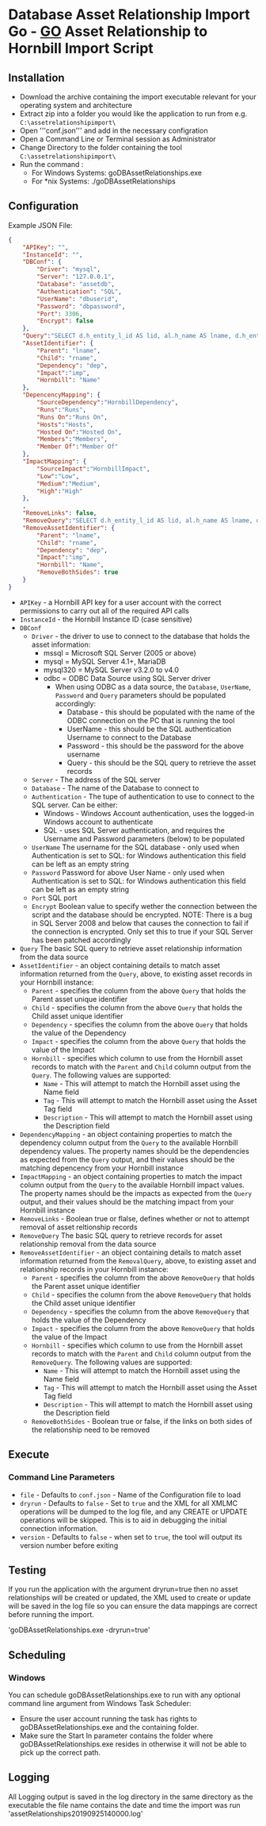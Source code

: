 # Database Asset Relationship Import Go - [GO](https://golang.org/) Asset Relationship to Hornbill Import Script

## Installation

- Download the archive containing the import executable relevant for your operating system and architecture
- Extract zip into a folder you would like the application to run from e.g. `C:\assetrelationshipimport\`
- Open '''conf.json''' and add in the necessary configration
- Open a Command Line or Terminal session as Administrator
- Change Directory to the folder containing the tool `C:\assetrelationshipimport\`
- Run the command :
  - For Windows Systems: goDBAssetRelationships.exe
  - For *nix Systems: ./goDBAssetRelationships

## Configuration

Example JSON File:

```json
{
    "APIKey": "",
    "InstanceId": "",
    "DBConf": {
        "Driver": "mysql",
        "Server": "127.0.0.1",
        "Database": "assetdb",
        "Authentication": "SQL",
        "UserName": "dbuserid",
        "Password": "dbpassword",
        "Port": 3306,
        "Encrypt": false
    },
    "Query":"SELECT d.h_entity_l_id AS lid, al.h_name AS lname, d.h_entity_r_id AS rid, ar.h_name AS rname, d.h_dependency AS dep, i.h_impact AS imp FROM h_cmdb_config_items_dependency d LEFT JOIN h_cmdb_assets al ON d.h_entity_l_id = al.h_pk_asset_id LEFT JOIN h_cmdb_assets ar ON d.h_entity_r_id = ar.h_pk_asset_id LEFT JOIN h_cmdb_config_items_impact i ON d.h_entity_l_id = i.h_entity_l_id AND d.h_entity_r_id = i.h_entity_r_id",
    "AssetIdentifier": {
        "Parent": "lname",
        "Child": "rname",
        "Dependency": "dep",
        "Impact":"imp",
        "Hornbill": "Name"
    },
    "DepencencyMapping": {
        "SourceDependency":"HornbillDependency",
        "Runs":"Runs",
        "Runs On":"Runs On",
        "Hosts":"Hosts",
        "Hosted On":"Hosted On",
        "Members":"Members",
        "Member Of":"Member Of"
    },
    "ImpactMapping": {
        "SourceImpact":"HornbillImpact",
        "Low":"Low",
        "Medium":"Medium",
        "High":"High"
    },
    ,
    "RemoveLinks": false,
    "RemoveQuery":"SELECT d.h_entity_l_id AS lid, al.h_name AS lname, d.h_entity_r_id AS rid, ar.h_name AS rname, d.h_dependency AS dep, i.h_impact AS imp FROM h_cmdb_config_items_dependency d LEFT JOIN h_cmdb_assets al ON d.h_entity_l_id = al.h_pk_asset_id LEFT JOIN h_cmdb_assets ar ON d.h_entity_r_id = ar.h_pk_asset_id LEFT JOIN h_cmdb_config_items_impact i ON d.h_entity_l_id = i.h_entity_l_id AND d.h_entity_r_id = i.h_entity_r_id",
    "RemoveAssetIdentifier": {
        "Parent": "lname",
        "Child": "rname",
        "Dependency": "dep",
        "Impact":"imp",
        "Hornbill": "Name",
        "RemoveBothSides": true
    }
}
```

- `APIKey` - a Hornbill API key for a user account with the correct permissions to carry out all of the required API calls
- `InstanceId` - the Hornbill Instance ID (case sensitive)
- `DBConf`
  - `Driver` - the driver to use to connect to the database that holds the asset information:
    - mssql = Microsoft SQL Server (2005 or above)
    - mysql = MySQL Server 4.1+, MariaDB
    - mysql320 = MySQL Server v3.2.0 to v4.0
    - odbc = ODBC Data Source using SQL Server driver
      - When using ODBC as a data source, the `Database`, `UserName`, `Password` and `Query` parameters should be populated accordingly:
        - Database - this should be populated with the  name of the ODBC connection on the PC that is running the tool
        - UserName - this should be the SQL authentication Username to connect to the Database
        - Password - this should be the password for the above username
        - Query - this should be the SQL query to retrieve the asset records
  - `Server` - The address of the SQL server
  - `Database` - The name of the Database to connect to
  - `Authentication` - The tupe of authentication to use to connect to the SQL server. Can be either:
    - Windows - Windows Account authentication, uses the logged-in Windows account to authenticate
    - SQL - uses SQL Server authentication, and requires the Username and Password parameters (below) to be populated
  - `UserName` The username for the SQL database - only used when Authentication is set to SQL: for Windows authentication this field can be left as an empty string
  - `Password` Password for above User Name - only used when Authentication is set to SQL: for Windows authentication this field can be left as an empty string
  - `Port` SQL port
  - `Encrypt` Boolean value to specify wether the connection between the script and the database should be encrypted. NOTE: There is a bug in SQL Server 2008 and below that causes the connection to fail if the connection is encrypted. Only set this to true if your SQL Server has been patched accordingly
- `Query` The basic SQL query to retrieve asset relationship information from the data source
- `AssetIdentifier` - an object containing details to match asset information returned from the `Query`, above, to existing asset records in your Hornbill instance:
  - `Parent` - specifies the column from the above `Query` that holds the Parent asset unique identifier
  - `Child` - specifies the column from the above `Query` that holds the Child asset unique identifier
  - `Dependency` - specifies the column from the above `Query` that holds the value of the Dependency
  - `Impact` - specifies the column from the above `Query` that holds the value of the Impact
  - `Hornbill` - specifies which column to use from the Hornbill asset records to match with the `Parent` and `Child` column output from the `Query`. The following values are supported:
    - `Name` - This will attempt to match the Hornbill asset using the Name field
    - `Tag` - This will attempt to match the Hornbill asset using the Asset Tag field
    - `Description` - This will attempt to match the Hornbill asset using the Description field
- `DependencyMapping` - an object containing properties to match the dependency column output from the `Query` to the available Hornbill dependency values. The property names should be the dependencies as expected from the `Query` output, and their values should be the matching depencency from your Hornbill instance
- `ImpactMapping` - an object containing properties to match the impact column output from the `Query` to the available Hornbill impact values. The property names should be the impacts as expected from the `Query` output, and their values should be the matching impact from your Hornbill instance
- `RemoveLinks` - Boolean true or flalse, defines whether or not to attempt removal of asset reltionship records
- `RemoveQuery` The basic SQL query to retrieve records for asset relationship removal from the data source
- `RemoveAssetIdentifier` - an object containing details to match asset information returned from the `RemovalQuery`, above, to existing asset and relationship records in your Hornbill instance:
  - `Parent` - specifies the column from the above `RemoveQuery` that holds the Parent asset unique identifier
  - `Child` - specifies the column from the above `RemoveQuery` that holds the Child asset unique identifier
  - `Dependency` - specifies the column from the above `RemoveQuery` that holds the value of the Dependency
  - `Impact` - specifies the column from the above `RemoveQuery` that holds the value of the Impact
  - `Hornbill` - specifies which column to use from the Hornbill asset records to match with the `Parent` and `Child` column output from the `RemoveQuery`. The following values are supported:
    - `Name` - This will attempt to match the Hornbill asset using the Name field
    - `Tag` - This will attempt to match the Hornbill asset using the Asset Tag field
    - `Description` - This will attempt to match the Hornbill asset using the Description field
  - `RemoveBothSides` - Boolean true or false, if the links on both sides of the relationship need to be removed

## Execute

### Command Line Parameters

- `file` - Defaults to `conf.json` - Name of the Configuration file to load
- `dryrun` - Defaults to `false` - Set to `true` and the XML for all XMLMC operations will be dumped to the log file, and any CREATE or UPDATE operations will be skipped. This is to aid in debugging the initial connection information.
- `version` - Defaults to `false` - when set to `true`, the tool will output its version number before exiting

## Testing

If you run the application with the argument dryrun=true then no asset relationships will be created or updated, the XML used to create or update will be saved in the log file so you can ensure the data mappings are correct before running the import.

'goDBAssetRelationships.exe -dryrun=true'

## Scheduling

### Windows

You can schedule goDBAssetRelationships.exe to run with any optional command line argument from Windows Task Scheduler:

- Ensure the user account running the task has rights to goDBAssetRelationships.exe and the containing folder.
- Make sure the Start In parameter contains the folder where goDBAssetRelationships.exe resides in otherwise it will not be able to pick up the correct path.

## Logging

All Logging output is saved in the log directory in the same directory as the executable the file name contains the date and time the import was run 'assetRelationships20190925140000.log'
